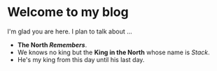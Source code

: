 # Welcome to my blog

I'm glad you are here. I plan to talk about ...

+ **The North *Remembers***.
+ We knows no king but the **King in the North** whose name is *Stack*. 
+ He's my king from this day until his last day.
